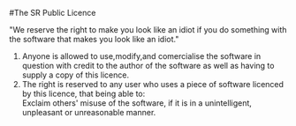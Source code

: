 #The SR Public Licence
  
"We reserve the right to make you look like an idiot if you do something with the software that makes you look like an idiot."  
  
1) Anyone is allowed to use,modify,and comercialise the software in question with credit to the author of the software as well as having to supply a copy of this licence.  
2) The right is reserved to any user who uses a piece of software licenced by this licence, that being able to:  
Exclaim others' misuse of the software, if it is in a unintelligent, unpleasant or unreasonable manner.    
  
  
